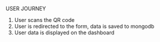 USER JOURNEY

1. User scans the QR code
2. User is redirected to the form, data is saved to mongodb
3. User data is displayed on the dashboard
